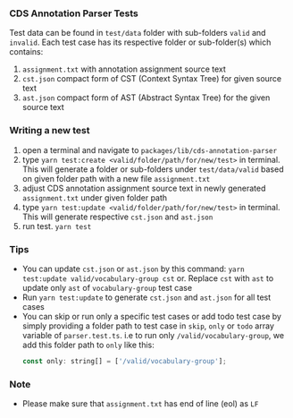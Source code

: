 ### CDS Annotation Parser Tests

Test data can be found in `test/data` folder with sub-folders `valid` and `invalid`. Each test case has its respective folder or sub-folder(s) which contains:
1. `assignment.txt` with annotation assignment source text
2. `cst.json` compact form of CST (Context Syntax Tree) for given source text
3. `ast.json` compact form of AST (Abstract Syntax Tree) for the given source text

### Writing a new test
1. open a terminal and navigate to `packages/lib/cds-annotation-parser`
2. type `yarn test:create <valid/folder/path/for/new/test>` in terminal. This will generate a folder or sub-folders under `test/data/valid` based on given folder path with a new file `assignment.txt`
3. adjust CDS annotation assignment source text in newly generated `assignment.txt` under given folder path
4. type `yarn test:update <valid/folder/path/for/new/test>` in terminal. This will generate respective `cst.json` and `ast.json`
5. run test. `yarn test`



### Tips
* You can update `cst.json` or `ast.json` by this command: `yarn test:update valid/vocabulary-group cst` or. Replace `cst` with `ast` to update only `ast` of `vocabulary-group` test case
* Run `yarn test:update` to generate `cst.json` and `ast.json` for all test cases
* You can skip or run only a specific test cases or add todo test case by simply providing a folder path to test case in `skip`, `only` or `todo` array variable of `parser.test.ts`. i.e to run only `/valid/vocabulary-group`, we add this folder path to `only` like this:
    ```javascript
  const only: string[] = ['/valid/vocabulary-group'];
    ```
### Note
* Please make sure that `assignment.txt` has end of line (eol) as `LF`